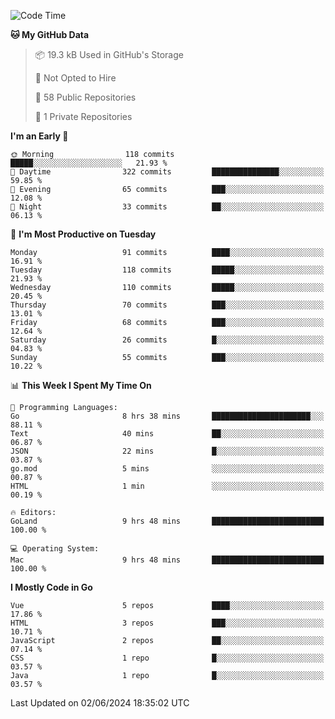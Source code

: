 <!--START_SECTION:waka-->
![Code Time](http://img.shields.io/badge/Code%20Time-1%2C115%20hrs%2044%20mins-blue)

**🐱 My GitHub Data** 

> 📦 19.3 kB Used in GitHub's Storage 
 > 
> 🚫 Not Opted to Hire
 > 
> 📜 58 Public Repositories 
 > 
> 🔑 1 Private Repositories 
 > 
**I'm an Early 🐤** 

```text
🌞 Morning                118 commits         █████░░░░░░░░░░░░░░░░░░░░   21.93 % 
🌆 Daytime                322 commits         ███████████████░░░░░░░░░░   59.85 % 
🌃 Evening                65 commits          ███░░░░░░░░░░░░░░░░░░░░░░   12.08 % 
🌙 Night                  33 commits          ██░░░░░░░░░░░░░░░░░░░░░░░   06.13 % 
```
📅 **I'm Most Productive on Tuesday** 

```text
Monday                   91 commits          ████░░░░░░░░░░░░░░░░░░░░░   16.91 % 
Tuesday                  118 commits         █████░░░░░░░░░░░░░░░░░░░░   21.93 % 
Wednesday                110 commits         █████░░░░░░░░░░░░░░░░░░░░   20.45 % 
Thursday                 70 commits          ███░░░░░░░░░░░░░░░░░░░░░░   13.01 % 
Friday                   68 commits          ███░░░░░░░░░░░░░░░░░░░░░░   12.64 % 
Saturday                 26 commits          █░░░░░░░░░░░░░░░░░░░░░░░░   04.83 % 
Sunday                   55 commits          ███░░░░░░░░░░░░░░░░░░░░░░   10.22 % 
```


📊 **This Week I Spent My Time On** 

```text
💬 Programming Languages: 
Go                       8 hrs 38 mins       ██████████████████████░░░   88.11 % 
Text                     40 mins             ██░░░░░░░░░░░░░░░░░░░░░░░   06.87 % 
JSON                     22 mins             █░░░░░░░░░░░░░░░░░░░░░░░░   03.87 % 
go.mod                   5 mins              ░░░░░░░░░░░░░░░░░░░░░░░░░   00.87 % 
HTML                     1 min               ░░░░░░░░░░░░░░░░░░░░░░░░░   00.19 % 

🔥 Editors: 
GoLand                   9 hrs 48 mins       █████████████████████████   100.00 % 

💻 Operating System: 
Mac                      9 hrs 48 mins       █████████████████████████   100.00 % 
```

**I Mostly Code in Go** 

```text
Vue                      5 repos             ████░░░░░░░░░░░░░░░░░░░░░   17.86 % 
HTML                     3 repos             ███░░░░░░░░░░░░░░░░░░░░░░   10.71 % 
JavaScript               2 repos             ██░░░░░░░░░░░░░░░░░░░░░░░   07.14 % 
CSS                      1 repo              █░░░░░░░░░░░░░░░░░░░░░░░░   03.57 % 
Java                     1 repo              █░░░░░░░░░░░░░░░░░░░░░░░░   03.57 % 
```




 Last Updated on 02/06/2024 18:35:02 UTC
<!--END_SECTION:waka-->
